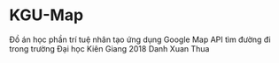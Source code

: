 # KGU-Map
Đồ án học phần trí tuệ nhân tạo ứng dụng Google Map API tìm đường đi trong trường Đại học Kiên Giang 2018
Danh Xuan Thua
